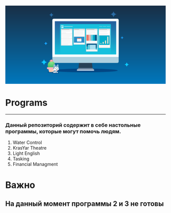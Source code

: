 ![Лого проекта](logo.png)

# Programs
---
### Данный репозиторий содержит в себе настольные программы, которые могут помочь людям.

1. Water Control
2. KrasYar Theatre
3. Light English
4. Tasking
5. Financial Managment

# Важно
## На данный момент программы 2 и 3 не готовы
